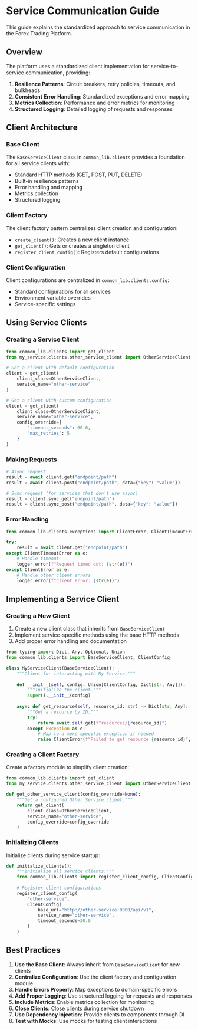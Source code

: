 # Service Communication Guide

This guide explains the standardized approach to service communication in the Forex Trading Platform.

## Overview

The platform uses a standardized client implementation for service-to-service communication, providing:

1. **Resilience Patterns**: Circuit breakers, retry policies, timeouts, and bulkheads
2. **Consistent Error Handling**: Standardized exceptions and error mapping
3. **Metrics Collection**: Performance and error metrics for monitoring
4. **Structured Logging**: Detailed logging of requests and responses

## Client Architecture

### Base Client

The `BaseServiceClient` class in `common_lib.clients` provides a foundation for all service clients with:

- Standard HTTP methods (GET, POST, PUT, DELETE)
- Built-in resilience patterns
- Error handling and mapping
- Metrics collection
- Structured logging

### Client Factory

The client factory pattern centralizes client creation and configuration:

- `create_client()`: Creates a new client instance
- `get_client()`: Gets or creates a singleton client
- `register_client_config()`: Registers default configurations

### Client Configuration

Client configurations are centralized in `common_lib.clients.config`:

- Standard configurations for all services
- Environment variable overrides
- Service-specific settings

## Using Service Clients

### Creating a Service Client

```python
from common_lib.clients import get_client
from my_service.clients.other_service_client import OtherServiceClient

# Get a client with default configuration
client = get_client(
    client_class=OtherServiceClient,
    service_name="other-service"
)

# Get a client with custom configuration
client = get_client(
    client_class=OtherServiceClient,
    service_name="other-service",
    config_override={
        "timeout_seconds": 60.0,
        "max_retries": 5
    }
)
```

### Making Requests

```python
# Async request
result = await client.get("endpoint/path")
result = await client.post("endpoint/path", data={"key": "value"})

# Sync request (for services that don't use async)
result = client.sync_get("endpoint/path")
result = client.sync_post("endpoint/path", data={"key": "value"})
```

### Error Handling

```python
from common_lib.clients.exceptions import ClientError, ClientTimeoutError

try:
    result = await client.get("endpoint/path")
except ClientTimeoutError as e:
    # Handle timeout
    logger.error(f"Request timed out: {str(e)}")
except ClientError as e:
    # Handle other client errors
    logger.error(f"Client error: {str(e)}")
```

## Implementing a Service Client

### Creating a New Client

1. Create a new client class that inherits from `BaseServiceClient`
2. Implement service-specific methods using the base HTTP methods
3. Add proper error handling and documentation

```python
from typing import Dict, Any, Optional, Union
from common_lib.clients import BaseServiceClient, ClientConfig

class MyServiceClient(BaseServiceClient):
    """Client for interacting with My Service."""
    
    def __init__(self, config: Union[ClientConfig, Dict[str, Any]]):
        """Initialize the client."""
        super().__init__(config)
    
    async def get_resource(self, resource_id: str) -> Dict[str, Any]:
        """Get a resource by ID."""
        try:
            return await self.get(f"resources/{resource_id}")
        except Exception as e:
            # Map to a more specific exception if needed
            raise ClientError(f"Failed to get resource {resource_id}", self.config.service_name) from e
```

### Creating a Client Factory

Create a factory module to simplify client creation:

```python
from common_lib.clients import get_client
from my_service.clients.other_service_client import OtherServiceClient

def get_other_service_client(config_override=None):
    """Get a configured Other Service client."""
    return get_client(
        client_class=OtherServiceClient,
        service_name="other-service",
        config_override=config_override
    )
```

### Initializing Clients

Initialize clients during service startup:

```python
def initialize_clients():
    """Initialize all service clients."""
    from common_lib.clients import register_client_config, ClientConfig
    
    # Register client configurations
    register_client_config(
        "other-service",
        ClientConfig(
            base_url="http://other-service:8000/api/v1",
            service_name="other-service",
            timeout_seconds=30.0
        )
    )
```

## Best Practices

1. **Use the Base Client**: Always inherit from `BaseServiceClient` for new clients
2. **Centralize Configuration**: Use the client factory and configuration module
3. **Handle Errors Properly**: Map exceptions to domain-specific errors
4. **Add Proper Logging**: Use structured logging for requests and responses
5. **Include Metrics**: Enable metrics collection for monitoring
6. **Close Clients**: Close clients during service shutdown
7. **Use Dependency Injection**: Provide clients to components through DI
8. **Test with Mocks**: Use mocks for testing client interactions
